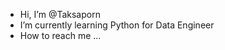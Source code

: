 - Hi, I’m @Taksaporn
- I’m currently learning Python for Data Engineer
- How to reach me ...

<!---
Taksaporn/Taksaporn is a ✨ special ✨ repository because its `README.md` (this file) appears on your GitHub profile.
You can click the Preview link to take a look at your changes.
--->
